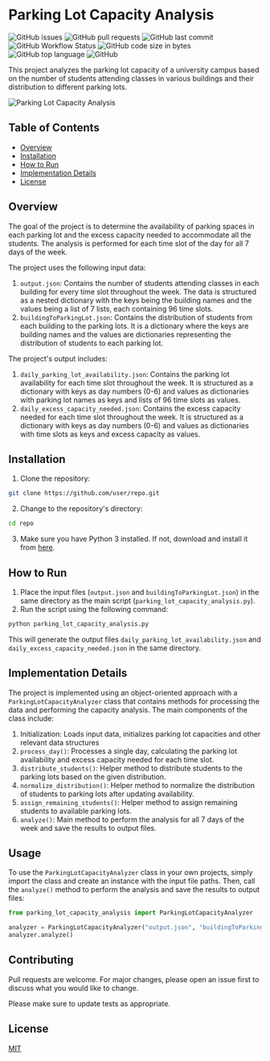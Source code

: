 # Parking Lot Capacity Analysis

![GitHub issues](https://img.shields.io/github/issues/user/repo?style=flat-square)
![GitHub pull requests](https://img.shields.io/github/issues-pr/user/repo?style=flat-square)
![GitHub last commit](https://img.shields.io/github/last-commit/user/repo?style=flat-square)
![GitHub Workflow Status](https://img.shields.io/github/workflow/status/user/repo/CI?style=flat-square)
![GitHub code size in bytes](https://img.shields.io/github/languages/code-size/user/repo?style=flat-square)
![GitHub top language](https://img.shields.io/github/languages/top/user/repo?style=flat-square)
![GitHub](https://img.shields.io/github/license/user/repo?style=flat-square)

This project analyzes the parking lot capacity of a university campus based on the number of students attending classes in various buildings and their distribution to different parking lots.

![Parking Lot Capacity Analysis](./assets/parking_lot_image.jpg)

## Table of Contents

- [Overview](#overview)
- [Installation](#installation)
- [How to Run](#how-to-run)
- [Implementation Details](#implementation-details)
- [License](#license)

## Overview

The goal of the project is to determine the availability of parking spaces in each parking lot and the excess capacity needed to accommodate all the students. The analysis is performed for each time slot of the day for all 7 days of the week.

The project uses the following input data:

1. `output.json`: Contains the number of students attending classes in each building for every time slot throughout the week. The data is structured as a nested dictionary with the keys being the building names and the values being a list of 7 lists, each containing 96 time slots.
2. `buildingToParkingLot.json`: Contains the distribution of students from each building to the parking lots. It is a dictionary where the keys are building names and the values are dictionaries representing the distribution of students to each parking lot.

The project's output includes:

1. `daily_parking_lot_availability.json`: Contains the parking lot availability for each time slot throughout the week. It is structured as a dictionary with keys as day numbers (0-6) and values as dictionaries with parking lot names as keys and lists of 96 time slots as values.
2. `daily_excess_capacity_needed.json`: Contains the excess capacity needed for each time slot throughout the week. It is structured as a dictionary with keys as day numbers (0-6) and values as dictionaries with time slots as keys and excess capacity as values.

## Installation

1. Clone the repository:

```bash
git clone https://github.com/user/repo.git
```

2. Change to the repository's directory:

```bash
cd repo
```

3. Make sure you have Python 3 installed. If not, download and install it from [here](https://www.python.org/downloads/).

## How to Run

1. Place the input files (`output.json` and `buildingToParkingLot.json`) in the same directory as the main script (`parking_lot_capacity_analysis.py`).
2. Run the script using the following command:

```bash
python parking_lot_capacity_analysis.py
```

This will generate the output files `daily_parking_lot_availability.json` and `daily_excess_capacity_needed.json` in the same directory.

## Implementation Details

The project is implemented using an object-oriented approach with a `ParkingLotCapacityAnalyzer` class that contains methods for processing the data and performing the capacity analysis. The main components of the class include:

1. Initialization: Loads input data, initializes parking lot capacities and other relevant data structures
2. `process_day()`: Processes a single day, calculating the parking lot availability and excess capacity needed for each time slot.
3. `distribute_students()`: Helper method to distribute students to the parking lots based on the given distribution.
4. `normalize_distribution()`: Helper method to normalize the distribution of students to parking lots after updating availability.
5. `assign_remaining_students()`: Helper method to assign remaining students to available parking lots.
6. `analyze()`: Main method to perform the analysis for all 7 days of the week and save the results to output files.

## Usage

To use the `ParkingLotCapacityAnalyzer` class in your own projects, simply import the class and create an instance with the input file paths. Then, call the `analyze()` method to perform the analysis and save the results to output files:

```python
from parking_lot_capacity_analysis import ParkingLotCapacityAnalyzer

analyzer = ParkingLotCapacityAnalyzer("output.json", "buildingToParkingLot.json")
analyzer.analyze()
```

## Contributing

Pull requests are welcome. For major changes, please open an issue first to discuss what you would like to change.

Please make sure to update tests as appropriate.

## License

[MIT](./LICENSE) 
